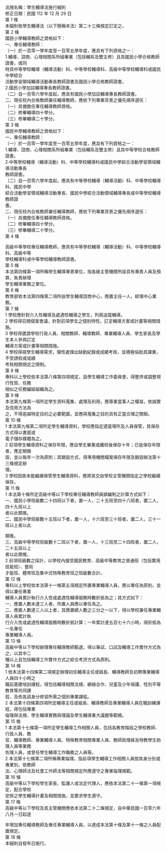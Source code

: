 法規名稱：學生輔導法施行細則  
修正日期：民國 112 年 12 月 29 日  
第 1 條  
本細則依學生輔導法（以下簡稱本法）第二十三條規定訂定之。  
第 2 條  
國民小學輔導教師之資格如下：  
一、專任輔導教師：  
（一）於一百零一學年度至一百零五學年度，應具有下列資格之一：  
1.輔導、諮商、心理相關系所組畢業（包括輔系及雙主修）且具國民小學合格教師證書，或同  
時具中等學校輔導（輔導活動）科、中等學校輔導科、高級中等學校輔導科或國民中學綜合  
活動學習領域輔導活動專長教師證書及國民小學合格教師證書。  
2.國民小學加註輔導專長教師證書。  
（二）自一百零六學年度起，應具有國民小學加註輔導專長教師證書。  
二、現任校內合格教師兼任輔導教師，應依下列專業背景之優先順序選任：  
（一）具備擔任專任輔導教師資格。  
（二）修畢輔導四十學分。  
（三）修畢輔導二十學分。  
第 3 條  
國民中學輔導教師之資格如下：  
一、專任輔導教師：  
（一）於一百零一學年度至一百零五學年度，應具有下列資格之一：  
1.輔導、諮商、心理相關系所組畢業（包括輔系及雙主修）且具中等學校合格教師證書。  
2.中等學校輔導（輔導活動）科、中等學校輔導科或國民中學綜合活動學習領域輔導活動專長  
教師證書。  
（二）自一百零六學年度起，應具有中等學校輔導（輔導活動）科、中等學校輔導科、國民中學  
綜合活動學習領域輔導活動專長、國民中學綜合活動領域輔導專長或中等學校輔導教師證  
書。  
二、現任校內合格教師兼任輔導教師，應依下列專業背景之優先順序選任：  
（一）具備擔任專任輔導教師資格。  
（二）修畢輔導四十學分。  
（三）修畢輔導二十學分。  
第 4 條  


高級中等學校專任輔導教師，應具有中等學校輔導（輔導活動）科、中等學校輔導科、高級中等  
學校輔導科或中等學校輔導教師證書。  
第 5 條  
本法第四條第一項所稱學生輔導專責單位，指各級主管機關所設具有專責人員及預算，負責辦理  
學生輔導業務之單位。  
第 6 條  
教育部依本法第四條第二項所設學生輔導諮商中心，應置主任一人，綜理中心業務。  
第 7 條  
1 學校應針對介入性輔導及處遇性輔導之學生，列冊追蹤輔導。  
2 學校得召開個案會議，針對前項學生之個別特性，訂定輔導方案或計畫等相關措施。  
3 學校得邀請學校行政人員、相關教師、輔導教師、專業輔導人員、學生家長及學生本人參與訂定  
輔導方案或計畫等相關措施。  
4 學校得視學生輔導需求，彈性處理出缺勤紀錄或成績考核，並積極協助其課業，不受請假或成績  
考核相關規定之限制。  
第 8 條  
專科以上學校依本法第八條第四項規定，設學生輔導工作委員會，得整併或調整現行性質、任務  
相似之任務編組組織為之。  
第 9 條  
本法第九條第一項所定學生資料蒐集、處理及利用，應尊重當事人之權益，依誠實及信用方法為  
之，不得逾越特定目的之必要範圍，並應與蒐集之目的具有正當合理之關聯。  
第 10 條  
1 本法第九條第二項所定學生輔導資料，學校應指定適當場所及人員保管，其保存方式得以書面或  
電子儲存媒體為之。  
2 前項學生輔導資料之保存年限，應自學生畢業或離校後保存十年；已逾保存年限者，應定期銷  
毀，並以每年一次為原則；其銷毀方式，得準用機關檔案保存年限及銷毀辦法第十三條規定辦  
理。  
3 學校因故未能繼續保管學生輔導資料，應將其交由學校主管機關指定之學校繼續保存。  
第 11 條  
1 本法第十條所定高級中等以下學校專任輔導教師員額編制之計算方式如下：  
一、國民小學班級數二十四班以下者，置一人，二十五班至四十八班者，置二人，四十九班以上  
者以此類推。  
二、國民中學班級數十五班以下者，置一人，十六班至三十班者，置二人，三十一班以上者以此  


類推。  
三、高級中等學校班級數十二班以下者，置一人，十三班至二十四班者，置二人，二十五班以上  
者以此類推。  
2 前項班級數之採計，以學校內接受國民教育、高級中等教育之普通班（包括實用技能班）、藝術  
才能班、體育班及集中式特殊教育班之班級數合計。  
第 12 條  
專科以上學校依本法第十一條第五項規定所置專業輔導人員，應以專任為原則，並得以兼任專業  
輔導人員累計執行介入性或處遇性輔導服務時數折抵為之；其方式如下：  
一、應置人數未達三人者，所置人員應以專任為之。  
二、應置人數達三人以上者，其應置總人數之三分之一以下，得以學校兼任專業輔導人員累計執  
行介入性或處遇性輔導服務時數折抵計算；一年累計達五百七十六小時，得折抵為一名專任  
專業輔導人員。  
第 13 條  
高級中等以下學校辦理專任輔導教師甄選，得以筆試、口試及輔導工作實作方式為之，以其中二  
種以上且包括輔導工作實作方式之綜合考評方式為原則。  
第 14 條  
1 依本法第十四條第二項規定辦理初任輔導主任或組長、輔導教師及初聘專業輔導人員四十小時之  
職前基礎培訓課程，得包括輔導相關法規、網絡合作、兒童及少年保護、性別平等教育等共同課  
程，及依各該身分修習所需之個別專業課程。  
2 本法第十四條第四項所定輔導主任或組長、輔導教師及專業輔導人員在職訓練課程，得包括專業  
倫理與法規、學生輔導實務與理論及學生輔導重大議題等範疇。  
第 15 條  
1 本法第十七條第一項所定學生輔導工作相關人員，包括各教育階段之學校教師、行政人員、教  
官、輔導教師、專業輔導人員、特殊教育相關專業人員、教師助理員及特教學生助理人員等業務  
佐理人員，或曾任學生輔導工作職務之人員等。  
2 本法第十七條第二項所稱專業倫理，指前項學生輔導工作相關人員按其身分別或專業別，依教師  
法、心理師法及社會工作師法等相關規定所應遵守之專業倫理規範。  
第 16 條  
高級中等以下學校學生家長、監護人或法定代理人，應依本法第二十一條第一項規定，配合學校  
安排之學生輔導計畫及相關措施，並要求學生遵守。  
第 17 條  
高級中等以下學校及其主管機關應依本法第二十二條規定，自中華民國一百零六年八月一日起逐  


年增加專任輔導教師及專任專業輔導人員，以達成本法第十條及第十一條之人員配置規定。  
第 18 條  
本細則自發布日施行。  



